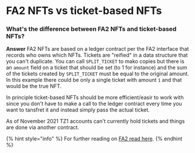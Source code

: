 # FA2 NFTs vs ticket-based NFTs

### What's the difference between FA2 NFTs and ticket-based NFTs?

**Answer** FA2 NFTs are based on a ledger contract per the FA2 interface that records who owns which NFTs. Tickets are "reified" in a data structure that you can't duplicate. You can call `SPLIT_TICKET` to mako copies but there is an `amount` field on a ticket that should be set (to 1 for instance)  and the sum of the tickets created by `SPLIT_TICKET` must be equal to the original amount. In this example there could be only a single ticket with amount `1` and that would be the true NFT.

In principle ticket-based NFTs should be more efficient/easir to work with since you don't have to make a call to the ledger contract every time you want to tansfret it and instead simply pass the actual ticket.

As of November 2021 TZ1 accounts can't currently hold tickets and things are done via another contract.

{% hint style="info" %}
For further reading on [FA2 read here](https://medium.com/tqtezos/introducing-fa2-a-multi-asset-interface-for-tezos-55173d505e5f).
{% endhint %}
